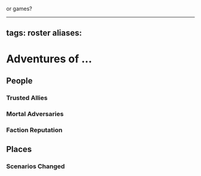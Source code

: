or games?

---
tags: roster
aliases:
---
# Adventures of ...
## People
### Trusted Allies
### Mortal Adversaries
### Faction Reputation
## Places
### Scenarios Changed
